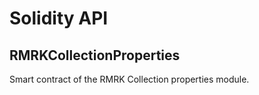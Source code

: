 # Solidity API

## RMRKCollectionProperties

Smart contract of the RMRK Collection properties module.

